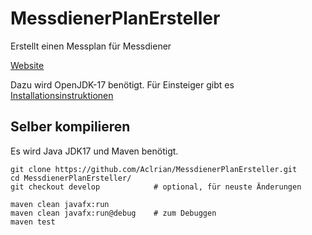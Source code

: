 # MessdienerPlanErsteller
Erstellt einen Messplan für Messdiener

[Website](https://aclrian.github.io/MessdienerPlanErsteller/)

Dazu wird OpenJDK-17 benötigt. Für Einsteiger gibt es [Installationsinstruktionen](https://github.com/Aclrian/MessdienerPlanErsteller/wiki/Installationshinweise)

## Selber kompilieren

Es wird Java JDK17 und Maven benötigt.

```
git clone https://github.com/Aclrian/MessdienerPlanErsteller.git
cd MessdienerPlanErsteller/
git checkout develop            # optional, für neuste Änderungen

maven clean javafx:run
maven clean javafx:run@debug    # zum Debuggen
maven test
```
